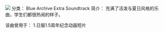 ![](//static.kivo.wiki/images/music/cover/TKzdIPxzdBshLBQeWHiDCQQbVKC86laT.jpg)
分类： Blue Archive Extra Soundtrack
简介：
充满了活泼与夏日风格的乐曲，学生们都很热闹的样子。

该曲曾用于：
1.日服1.5周年纪念动画短片
